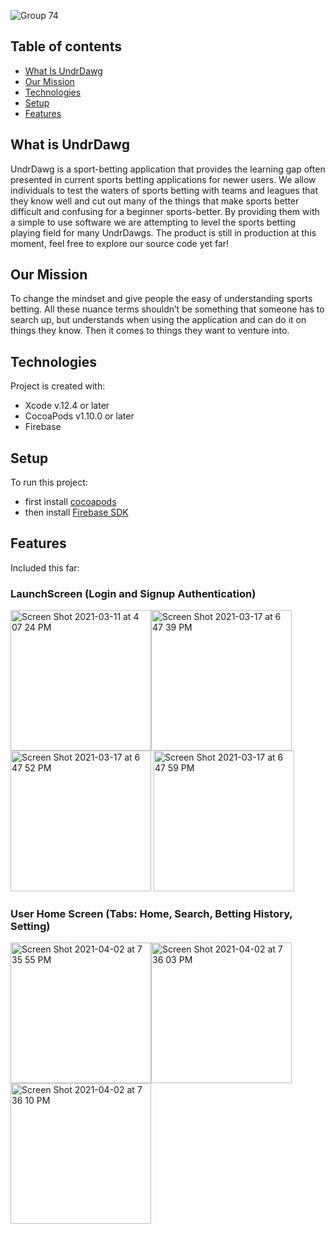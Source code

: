![Group 74](https://user-images.githubusercontent.com/31326034/113467202-5f988100-93f6-11eb-94c5-e0a10b22efe3.png)



## Table of contents
* [What Is UndrDawg](#what-is-undrdawg)
* [Our Mission](#our-mission)
* [Technologies](#technologies)
* [Setup](#setup)
* [Features](#features)

## What is UndrDawg
UndrDawg is a sport-betting application that provides the learning gap often presented in current sports betting applications for newer users. We allow individuals to test the waters of sports betting with teams and leagues that they know well and cut out many of the things that make sports better difficult and confusing for a beginner sports-better. By providing them with a simple to use software we are attempting to level the sports betting playing field for many UndrDawgs.
The product is still in production at this moment, feel free to explore our source code yet far!

## Our Mission
To change the mindset and give people the easy of understanding sports betting. All these nuance terms shouldn’t be something that someone has to search up, but understands when using the application and can do it on things they know. Then it comes to things they want to venture into. 

## Technologies
Project is created with:
* Xcode v.12.4 or later
* CocoaPods v1.10.0 or later
* Firebase

## Setup
To run this project:
* first install [cocoapods](https://cocoapods.org/ "cocoapods")
* then install [Firebase SDK](https://firebase.google.com/docs/ios/setup "Firebase_SDK")


## Features
Included this far:

### LaunchScreen (Login and Signup Authentication) 
<img width="225" alt="Screen Shot 2021-03-11 at 4 07 24 PM" src="https://user-images.githubusercontent.com/31326034/110871823-f359b000-8283-11eb-9a6b-6a3ee0491e86.png"><img width="225" alt="Screen Shot 2021-03-17 at 6 47 39 PM" src="https://user-images.githubusercontent.com/31326034/111561375-93667c00-8751-11eb-9fc6-9a56d9727df2.png"><img width="225" alt="Screen Shot 2021-03-17 at 6 47 52 PM" src="https://user-images.githubusercontent.com/31326034/111561411-9f523e00-8751-11eb-85f7-7780862c477f.png">
<img width="225" alt="Screen Shot 2021-03-17 at 6 47 59 PM" src="https://user-images.githubusercontent.com/31326034/111561431-a8dba600-8751-11eb-95c8-6430817f5836.png">


### User Home Screen (Tabs: Home, Search, Betting History, Setting)
<img width="225" alt="Screen Shot 2021-04-02 at 7 35 55 PM" src="https://user-images.githubusercontent.com/31326034/113465782-9fa63680-93eb-11eb-9861-055e42adb807.png"><img width="225" alt="Screen Shot 2021-04-02 at 7 36 03 PM" src="https://user-images.githubusercontent.com/31326034/113465784-a2089080-93eb-11eb-9f07-658d604c898f.png"><img width="225" alt="Screen Shot 2021-04-02 at 7 36 10 PM" src="https://user-images.githubusercontent.com/31326034/113465788-a339bd80-93eb-11eb-91da-2a2dd42b3eed.png">
